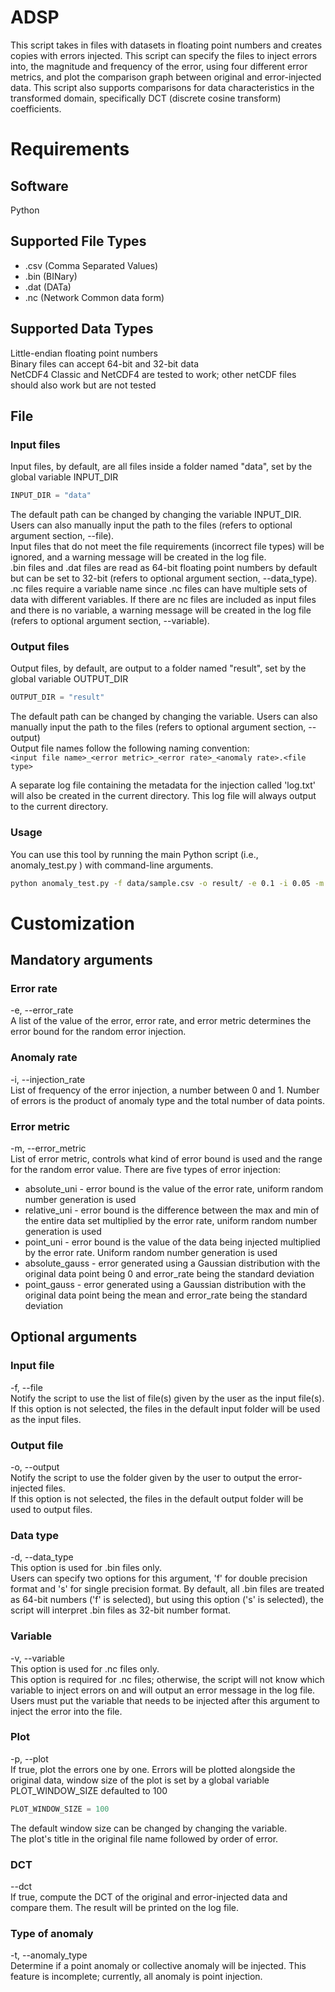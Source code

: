# ADSP
This script takes in files with datasets in floating point numbers and creates copies with errors injected. This script can specify the files to inject errors into, the magnitude and frequency of the error, using four different error metrics, and plot the comparison graph between original and error-injected data. This script also supports comparisons for data characteristics in the transformed domain, specifically DCT (discrete cosine transform) coefficients.

# Requirements
## Software
Python

## Supported File Types
- .csv (Comma Separated Values)  
- .bin (BINary)  
- .dat (DATa)  
- .nc (Network Common data form)  

## Supported Data Types
Little-endian floating point numbers  
Binary files can accept 64-bit and 32-bit data  
NetCDF4 Classic and NetCDF4 are tested to work; other netCDF files should also work but are not tested


## File
### Input files
Input files, by default, are all files inside a folder named "data", set by the global variable INPUT_DIR
````python
INPUT_DIR = "data"
````
The default path can be changed by changing the variable INPUT_DIR. Users can also manually input the path to the files (refers to optional argument section, --file).  
Input files that do not meet the file requirements (incorrect file types) will be ignored, and a warning message will be created in the log file.  
.bin files and .dat files are read as 64-bit floating point numbers by default but can be set to 32-bit (refers to optional argument section, --data_type).  
.nc files require a variable name since .nc files can have multiple sets of data with different variables. If there are nc files are included as input files and there is no variable, a warning message will be created in the log file (refers to optional argument section, --variable).  

### Output files
Output files, by default, are output to a folder named "result", set by the global variable OUTPUT_DIR
````python
OUTPUT_DIR = "result"
````
The default path can be changed by changing the variable. 
Users can also manually input the path to the files (refers to optional argument section, --output)   
Output file names follow the following naming convention:  
`<input file name>_<error metric>_<error rate>_<anomaly rate>.<file type>`

A separate log file containing the metadata for the injection called 'log.txt' will also be created in the current directory. This log file will always output to the current directory. 

### Usage
You can use this tool by running the main Python script (i.e., anomaly_test.py ) with command-line arguments.
```bash
python anomaly_test.py -f data/sample.csv -o result/ -e 0.1 -i 0.05 -m point_gauss -p
```
# Customization
## Mandatory arguments
### Error rate
-e, --error_rate  
A list of the value of the error, error rate, and error metric determines the error bound for the random error injection. 
### Anomaly rate
-i, --injection_rate  
List of frequency of the error injection, a number between 0 and 1. Number of errors is the product of anomaly type and the total number of data points.
### Error metric  
-m, --error_metric  
List of error metric, controls what kind of error bound is used and the range for the random 
error value. There are five types of error injection:
- absolute_uni - error bound is the value of the error rate, uniform random number generation is used
- relative_uni - error bound is the difference between the max and min of the entire data set multiplied by the error rate, uniform random number generation is used
- point_uni - error bound is the value of the data being injected multiplied by the error rate. Uniform random number generation is used
- absolute_gauss - error generated using a Gaussian distribution with the original data point being 0 and error_rate being the standard deviation
- point_gauss - error generated using a Gaussian distribution with the original data point being the mean and error_rate being the standard deviation

## Optional arguments

### Input file
-f, --file  
Notify the script to use the list of file(s) given by the user as the input file(s).  
If this option is not selected, the files in the default input folder will be used as the input files. 

### Output file
-o, --output  
Notify the script to use the folder given by the user to output the error-injected files.  
If this option is not selected, the files in the default output folder will be used to output files. 

### Data type
-d, --data_type  
This option is used for .bin files only.  
Users can specify two options for this argument, 'f' for double precision format and 's' for single precision format. 
By default, all .bin files are treated as 64-bit numbers ('f' is selected), but using this option ('s' is selected), the script will interpret .bin files as 32-bit number format.  

### Variable
-v, --variable  
This option is used for .nc files only.  
This option is required for .nc files; otherwise, the script will not know which variable to inject errors on and will output an error message in the log file. Users must put the variable that needs to be injected after this argument to inject the error into the file.

### Plot
-p, --plot  
If true, plot the errors one by one. Errors will be plotted alongside the original data, window size of the plot is set by a global variable PLOT_WINDOW_SIZE defaulted to 100
```python
PLOT_WINDOW_SIZE = 100
```
The default window size can be changed by changing the variable.  
The plot's title in the original file name followed by order of error.  
### DCT
--dct  
If true, compute the DCT of the original and error-injected data and compare them. The result will be printed on the log file.

### Type of anomaly
-t, --anomaly_type  
Determine if a point anomaly or collective anomaly will be injected. This feature is incomplete; currently, all anomaly is point injection.

